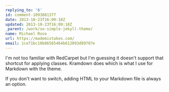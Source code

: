```yaml
---
replying_to: '6'
id: comment-1093881377
date: 2013-10-23T16:09:18Z
updated: 2013-10-23T16:09:18Z
_parent: /work/so-simple-jekyll-theme/
name: Michael Rose
url: https://mademistakes.com/
email: 1ce71bc10b86565464b612093d89707e
---
```


I'm not too familiar with RedCarpet but I'm guessing it doesn't support
that shortcut for applying classes. Kramdown does which is what I use for Markdown
with the theme.

If you don't want to switch, adding HTML to your Markdown
file is always an option.
